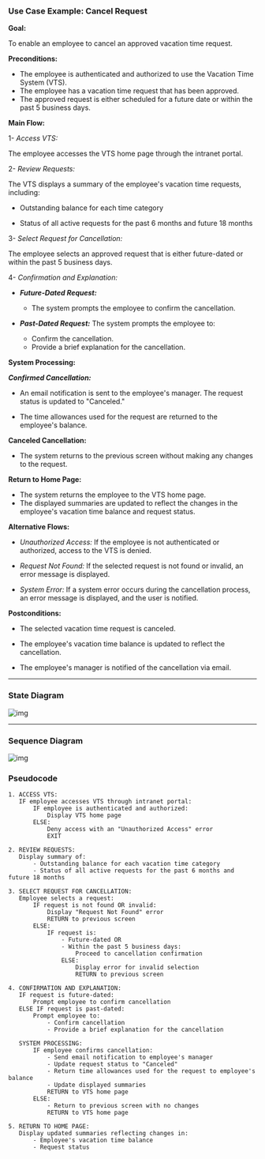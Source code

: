 ### Use Case Example: Cancel Request

**Goal:**

To enable an employee to cancel an approved vacation time request.

**Preconditions:**

- The employee is authenticated and authorized to use the Vacation Time System (VTS).
- The employee has a vacation time request that has been approved.
- The approved request is either scheduled for a future date or within the past 5 business days.

**Main Flow:**

1- _Access VTS:_

The employee accesses the VTS home page through the intranet portal.

2- _Review Requests:_

The VTS displays a summary of the employee's vacation time requests, including:

- Outstanding balance for each time category

- Status of all active requests for the past 6 months and future 18 months

3- _Select Request for Cancellation:_

The employee selects an approved request that is either future-dated or within the past 5 business days.

4- _Confirmation and Explanation:_

- **_Future-Dated Request:_**

  - The system prompts the employee to confirm the cancellation.

- **_Past-Dated Request:_** The system prompts the employee to:
  - Confirm the cancellation.
  - Provide a brief explanation for the cancellation.

**System Processing:**

**_Confirmed Cancellation:_**

- An email notification is sent to the employee's manager.
  The request status is updated to "Canceled."

- The time allowances used for the request are returned to the employee's balance.

**Canceled Cancellation:**

- The system returns to the previous screen without making any changes to the request.

**Return to Home Page:**

- The system returns the employee to the VTS home page.
- The displayed summaries are updated to reflect the changes in the employee's vacation time balance and request status.

**Alternative Flows:**

- _Unauthorized Access:_ If the employee is not authenticated or authorized, access to the VTS is denied.

- _Request Not Found:_ If the selected request is not found or invalid, an error message is displayed.

- _System Error:_ If a system error occurs during the cancellation process, an error message is displayed, and the user is notified.

**Postconditions:**

- The selected vacation time request is canceled.

- The employee's vacation time balance is updated to reflect the cancellation.

- The employee's manager is notified of the cancellation via email.

---

### State Diagram

![img](https://drive.google.com/uc?id=16dvbpRnRbgb8c080ChUZkHEWO0PmBH3S)

---

### Sequence Diagram

![img](https://drive.google.com/uc?id=1ufSf8j_c_-pczPN2k-JTDd-TLXSXSMCK)

### Pseudocode

```
1. ACCESS VTS:
   IF employee accesses VTS through intranet portal:
       IF employee is authenticated and authorized:
           Display VTS home page
       ELSE:
           Deny access with an "Unauthorized Access" error
           EXIT

2. REVIEW REQUESTS:
   Display summary of:
       - Outstanding balance for each vacation time category
       - Status of all active requests for the past 6 months and future 18 months

3. SELECT REQUEST FOR CANCELLATION:
   Employee selects a request:
       IF request is not found OR invalid:
           Display "Request Not Found" error
           RETURN to previous screen
       ELSE:
           IF request is:
               - Future-dated OR
               - Within the past 5 business days:
                   Proceed to cancellation confirmation
               ELSE:
                   Display error for invalid selection
                   RETURN to previous screen

4. CONFIRMATION AND EXPLANATION:
   IF request is future-dated:
       Prompt employee to confirm cancellation
   ELSE IF request is past-dated:
       Prompt employee to:
           - Confirm cancellation
           - Provide a brief explanation for the cancellation

   SYSTEM PROCESSING:
       IF employee confirms cancellation:
           - Send email notification to employee's manager
           - Update request status to "Canceled"
           - Return time allowances used for the request to employee's balance
           - Update displayed summaries
           RETURN to VTS home page
       ELSE:
           - Return to previous screen with no changes
           RETURN to VTS home page

5. RETURN TO HOME PAGE:
   Display updated summaries reflecting changes in:
       - Employee's vacation time balance
       - Request status

```
